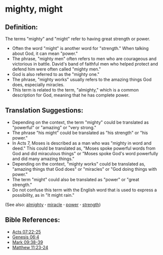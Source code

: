 # mighty, might #

## Definition: ##

The terms "mighty" and "might" refer to having great strength or power.

* Often the word "might" is another word for "strength." When talking about God, it can mean "power."
* The phrase, "mighty men" often refers to men who are courageous and victorious in battle. David's band of faithful men who helped protect and defend him were often called "mighty men."
* God is also referred to as the "mighty one."
* The phrase, "mighty works" usually refers to the amazing things God does, especially miracles.
* This term is related to the term, "almighty," which is a common description for God, meaning that he has complete power.

## Translation Suggestions: ##

* Depending on the context, the term "mighty" could be translated as "powerful" or "amazing" or "very strong."
* The phrase "his might" could be translated as "his strength" or "his power."
* In Acts 7, Moses is described as a man who was "mighty in word and deed." This could be translated as, "Moses spoke powerful words from God and did miraculous things" or "Moses spoke God's word powerfully and did many amazing things."
* Depending on the context, "mighty works" could be translated as, "amazing things that God does" or "miracles" or "God doing things with power."
* The term "might" could also be translated as "power" or "great strength."
* Do not confuse this term with the English word that is used to express a possibility, as in "It might rain."

(See also: [almighty](../kt/almighty.md) **·** [miracle](../kt/miracle.md) **·** [power](../kt/power.md) **·** [strength](../other/strength.md))

## Bible References: ##

* [Acts 07:22-25](https://door43.org/en/bible/notes/act/07/22)
* [Genesis 06:4](https://door43.org/en/bible/notes/gen/06/04)
* [Mark 09:38-39](https://door43.org/en/bible/notes/mrk/09/38)
* [Matthew 11:23-24](https://door43.org/en/bible/notes/mat/11/23)
